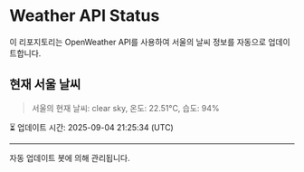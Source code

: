 
# Weather API Status

이 리포지토리는 OpenWeather API를 사용하여 서울의 날씨 정보를 자동으로 업데이트합니다.

## 현재 서울 날씨
> 서울의 현재 날씨: clear sky, 온도: 22.51°C, 습도: 94%

⏳ 업데이트 시간: 2025-09-04 21:25:34 (UTC)

---
자동 업데이트 봇에 의해 관리됩니다.
